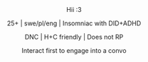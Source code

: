 <div align="center">
    Hii :3
<p>25+ | swe/pl/eng | Insomniac with DID+ADHD
  <p>DNC | H+C friendly | Does not RP
  <p>Interact first to engage into a convo
</div>
